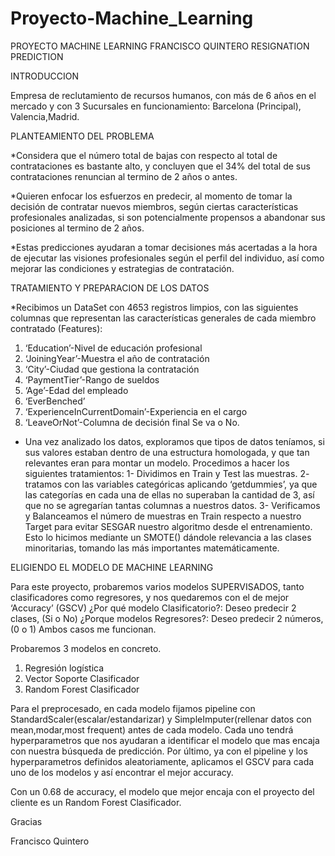 # Proyecto-Machine_Learning
PROYECTO MACHINE LEARNING FRANCISCO QUINTERO
RESIGNATION PREDICTION

INTRODUCCION

Empresa de reclutamiento de recursos humanos, con más de 6 años en el mercado y con 3 Sucursales en funcionamiento: Barcelona (Principal), Valencia,Madrid.

PLANTEAMIENTO DEL PROBLEMA

*Considera que el número total de bajas con respecto al total de contrataciones es bastante alto, y concluyen que el 34% del total de sus contrataciones renuncian al termino de 2 años o antes.

*Quieren enfocar los esfuerzos en predecir, al momento de tomar la decisión de contratar nuevos miembros, según ciertas características profesionales analizadas, si son potencialmente propensos a abandonar sus posiciones al termino de 2 años.

*Estas predicciones ayudaran a tomar decisiones más acertadas a la hora de ejecutar las visiones profesionales según el perfil del individuo, así como mejorar las condiciones y estrategias de contratación.

TRATAMIENTO Y PREPARACION DE LOS DATOS

*Recibimos un DataSet con 4653 registros limpios, con las siguientes columnas que representan las características generales de cada miembro contratado (Features):
1.	‘Education’-Nivel de educación profesional
2.	‘JoiningYear’-Muestra el año de contratación
3.	‘City’-Ciudad que gestiona la contratación
4.	‘PaymentTier’-Rango de sueldos
5.	‘Age’-Edad del empleado
6.	‘EverBenched’
7.	‘ExperienceInCurrentDomain’-Experiencia en el cargo
8.	‘LeaveOrNot’-Columna de decisión final Se va o No.
* Una vez analizado los datos, exploramos que tipos de datos teníamos, si sus valores estaban dentro de una estructura homologada, y que tan relevantes eran para montar un modelo.
Procedimos a hacer los siguientes tratamientos:
1-	Dividimos en Train y Test las muestras.
2-	tratamos con las variables categóricas aplicando ‘getdummies’, ya que las categorías en cada una de ellas no superaban la cantidad de 3, así que no se agregarían tantas columnas a nuestros datos.
3-	Verificamos y Balanceamos el número de muestras en Train respecto a nuestro Target para evitar SESGAR nuestro algoritmo desde el entrenamiento. Esto lo hicimos mediante un SMOTE() dándole relevancia a las clases minoritarias, tomando las más importantes matemáticamente.


ELIGIENDO EL MODELO DE MACHINE LEARNING

Para este proyecto, probaremos varios modelos SUPERVISADOS, tanto clasificadores como regresores, y nos quedaremos con el de mejor ‘Accuracy’ (GSCV)
¿Por qué modelo Clasificatorio?: Deseo predecir 2 clases, (Si o No)
¿Porque modelos Regresores?: Deseo predecir 2 números, (0 o 1)
Ambos casos me funcionan.

Probaremos 3 modelos en concreto.
1.	Regresión logística
2.	Vector Soporte Clasificador
3.	Random Forest Clasificador


Para el preprocesado, en cada modelo fijamos pipeline con StandardScaler(escalar/estandarizar) y SimpleImputer(rellenar datos con mean,modar,most frequent) antes de cada modelo. 
Cada uno tendrá hyperparametros que nos ayudaran a identificar el modelo que mas encaja con nuestra búsqueda de predicción.
Por último, ya con el pipeline y los hyperparametros definidos aleatoriamente, aplicamos el GSCV para cada uno de los modelos y así encontrar el mejor accuracy.

Con un 0.68 de accuracy, el modelo que mejor encaja con el proyecto del cliente es un Random Forest Clasificador.

Gracias

Francisco Quintero
